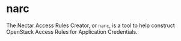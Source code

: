 # narc
The Nectar Access Rules Creator, or `narc`, is a tool to help construct OpenStack Access Rules for Application Credentials.

